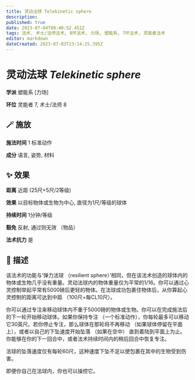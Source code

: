```yaml
---
title: 灵动法球 Telekinetic sphere
description: 
published: true
date: 2023-07-04T00:40:52.452Z
tags: 法术, 术士/法师法术, 8环法术, 力场, 塑能系, 7环法术, 灵能者法术
editor: markdown
dateCreated: 2023-07-03T23:14:25.395Z
---
```


# **灵动法球** *Telekinetic sphere*

**学派** 塑能系 \[力场\] 

**环位** 灵能者 7, 术士/法师 8

## 🪄 施放

**施法时间** 1 标准动作

**成分** 语言, 姿势, 材料

## ✨ 效果  

**距离** 近距 (25尺+5尺/2等级) 

**效果** 以目标物体或生物为中心, 直径为1尺/等级的球体 

**持续时间** 1分钟/等级 

**豁免** 反射, 通过则无效 （物品）

**法术抗力** 是

## 📖 描述

该法术的功能与‘弹力法球 （resilient sphere）’相同，但在该法术创造的球体内的物体或生物几乎没有重量。灵动法球内的物体重量仅为平常的1/16。你可以通过心灵控制举起平常有5000磅后更轻的物体。在法球成功包裹住物体后，从你算起心灵控制的距离可达到中距 （100尺+每CL10尺）。

你可以通过专注来移动球体内不重于5000磅的物体或生物。你可以在完成施法后的下一轮开始移动球体。如果你保持专注 （一个标准动作），你每轮最多可以移动它30英尺。若你停止专注，那么球体在那轮将不再移动 （如果球体停留在平面上），或者以自己的下坠速度开始坠落 （如果在空中） 直到着陆到平面上为止。你能够在你的下一回合中，或者法术持续时间内的稍后回合中恢复专注。

法球的坠落速度仅有每轮60尺，这种速度下坠不足以使包裹在其中的生物受到伤害。

即便你自己在法球内，你也可以操控它。
    